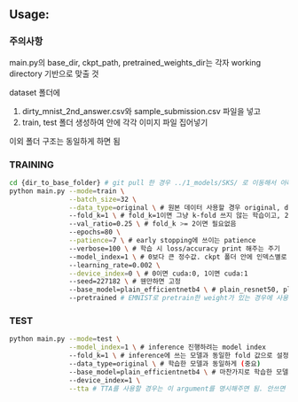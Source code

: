 ## Usage:

### 주의사항
main.py의 base_dir, ckpt_path, pretrained_weights_dir는 각자 working directory 기반으로 맞출 것

dataset 폴더에
1) dirty_mnist_2nd_answer.csv와 sample_submission.csv 파일을 넣고
2) train, test 폴더 생성하여 안에 각각 이미지 파일 집어넣기

이외 폴더 구조는 동일하게 하면 됨

### TRAINING
```bash
cd {dir_to_base_folder} # git pull 한 경우 ../1_models/SKS/ 로 이동해서 아래 진행
python main.py --mode=train \
               --batch_size=32 \
               --data_type=original \ # 원본 데이터 사용할 경우 original, denoised data인 경우 denoised
               --fold_k=1 \ # fold_k=1이면 그냥 k-fold 쓰지 않는 학습이고, 2 이상인 경우 그만큼 fold 나눠서 학습 수행
               --val_ratio=0.25 \ # fold_k >= 2이면 필요없음
               --epochs=80 \
               --patience=7 \ # early stopping에 쓰이는 patience
               --verbose=100 \ # 학습 시 loss/accuracy print 해주는 주기
               --model_index=1 \ # 0보다 큰 정수값. ckpt 폴더 안에 인덱스별로 폴더 생성해서 early stopped checkpoint 저장해줌. 이미 있는 인덱스면 오류
               --learning_rate=0.002 \
               --device_index=0 \ # 0이면 cuda:0, 1이면 cuda:1
               --seed=227182 \ # 웬만하면 고정
               --base_model=plain_efficientnetb4 \ # plain_resnet50, plain_efficientnetb4, plain_efficientnetb5 ...
               --pretrained # EMNIST로 pretrain한 weight가 있는 경우에 사용, 아니면 이 argument 지우면 됨
```

### TEST
```bash
python main.py --mode=test \
               --model_index=1 \ # inference 진행하려는 model index
               --fold_k=1 \ # inference에 쓰는 모델과 동일한 fold 값으로 설정 (중요)
               --data_type=original \ # 학습한 모델과 동일하게 (중요)
               --base_model=plain_efficientnetb4 \ # 마찬가지로 학습한 모델과 동일하게... 아니면 오류남
               --device_index=1 \
               --tta # TTA를 사용할 경우는 이 argument를 명시해주면 됨. 안쓰면 TTA 안함. 현재는 [0 90 -90]도로 돌린 세개에 대해 예측해서 평균함
```
